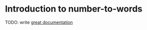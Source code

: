 # Introduction to number-to-words

TODO: write [great documentation](http://jacobian.org/writing/what-to-write/)

